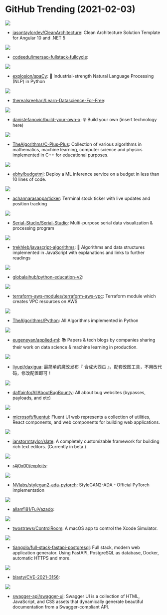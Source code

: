 # GitHub Trending (2021-02-03)

![](https://img.shields.io/badge/C%23-New%2028-green?style=flat-square&logo=appveyor)
- [jasontaylordev/CleanArchitecture](https://github.com/jasontaylordev/CleanArchitecture): Clean Architecture Solution Template for Angular 10 and .NET 5

![](https://img.shields.io/badge/Go-New%2061-green?style=flat-square&logo=appveyor)
- [codeedu/imersao-fullstack-fullcycle](https://github.com/codeedu/imersao-fullstack-fullcycle): 

![](https://img.shields.io/badge/Python-New%20335-green?style=flat-square&logo=appveyor)
- [explosion/spaCy](https://github.com/explosion/spaCy): 💫 Industrial-strength Natural Language Processing (NLP) in Python

![](https://img.shields.io/badge/none-New%20255-green?style=flat-square&logo=appveyor)
- [therealsreehari/Learn-Datascience-For-Free](https://github.com/therealsreehari/Learn-Datascience-For-Free): 

![](https://img.shields.io/badge/none-New%20818-green?style=flat-square&logo=appveyor)
- [danistefanovic/build-your-own-x](https://github.com/danistefanovic/build-your-own-x): 🤓 Build your own (insert technology here)

![](https://img.shields.io/badge/C%2B%2B-New%20287-green?style=flat-square&logo=appveyor)
- [TheAlgorithms/C-Plus-Plus](https://github.com/TheAlgorithms/C-Plus-Plus): Collection of various algorithms in mathematics, machine learning, computer science and physics implemented in C++ for educational purposes.

![](https://img.shields.io/badge/Python-New%20206-green?style=flat-square&logo=appveyor)
- [ebhy/budgetml](https://github.com/ebhy/budgetml): Deploy a ML inference service on a budget in less than 10 lines of code.

![](https://img.shields.io/badge/Go-New%20555-green?style=flat-square&logo=appveyor)
- [achannarasappa/ticker](https://github.com/achannarasappa/ticker): Terminal stock ticker with live updates and position tracking

![](https://img.shields.io/badge/C%2B%2B-New%20307-green?style=flat-square&logo=appveyor)
- [Serial-Studio/Serial-Studio](https://github.com/Serial-Studio/Serial-Studio): Multi-purpose serial data visualization & processing program

![](https://img.shields.io/badge/JavaScript-New%20213-green?style=flat-square&logo=appveyor)
- [trekhleb/javascript-algorithms](https://github.com/trekhleb/javascript-algorithms): 📝 Algorithms and data structures implemented in JavaScript with explanations and links to further readings

![](https://img.shields.io/badge/Jupyter%20Notebook-New%2014-green?style=flat-square&logo=appveyor)
- [globalaihub/python-education-v2](https://github.com/globalaihub/python-education-v2): 

![](https://img.shields.io/badge/HCL-New%206-green?style=flat-square&logo=appveyor)
- [terraform-aws-modules/terraform-aws-vpc](https://github.com/terraform-aws-modules/terraform-aws-vpc): Terraform module which creates VPC resources on AWS

![](https://img.shields.io/badge/Python-New%20331-green?style=flat-square&logo=appveyor)
- [TheAlgorithms/Python](https://github.com/TheAlgorithms/Python): All Algorithms implemented in Python

![](https://img.shields.io/badge/none-New%20355-green?style=flat-square&logo=appveyor)
- [eugeneyan/applied-ml](https://github.com/eugeneyan/applied-ml): 📚 Papers & tech blogs by companies sharing their work on data science & machine learning in production.

![](https://img.shields.io/badge/JavaScript-New%20110-green?style=flat-square&logo=appveyor)
- [liyupi/daxigua](https://github.com/liyupi/daxigua): 最简单的魔改发布『 合成大西瓜 』，配套改图工具，不用改代码，修改配置即可！

![](https://img.shields.io/badge/none-New%20159-green?style=flat-square&logo=appveyor)
- [daffainfo/AllAboutBugBounty](https://github.com/daffainfo/AllAboutBugBounty): All about bug websites (bypasses, payloads, and etc)

![](https://img.shields.io/badge/TypeScript-New%2027-green?style=flat-square&logo=appveyor)
- [microsoft/fluentui](https://github.com/microsoft/fluentui): Fluent UI web represents a collection of utilities, React components, and web components for building web applications.

![](https://img.shields.io/badge/TypeScript-New%2054-green?style=flat-square&logo=appveyor)
- [ianstormtaylor/slate](https://github.com/ianstormtaylor/slate): A completely customizable framework for building rich text editors. (Currently in beta.)

![](https://img.shields.io/badge/JavaScript-New%2073-green?style=flat-square&logo=appveyor)
- [r4j0x00/exploits](https://github.com/r4j0x00/exploits): 

![](https://img.shields.io/badge/Python-New%20122-green?style=flat-square&logo=appveyor)
- [NVlabs/stylegan2-ada-pytorch](https://github.com/NVlabs/stylegan2-ada-pytorch): StyleGAN2-ADA - Official PyTorch implementation

![](https://img.shields.io/badge/PHP-New%2042-green?style=flat-square&logo=appveyor)
- [allanf181/FuiVazado](https://github.com/allanf181/FuiVazado): 

![](https://img.shields.io/badge/Swift-New%20114-green?style=flat-square&logo=appveyor)
- [twostraws/ControlRoom](https://github.com/twostraws/ControlRoom): A macOS app to control the Xcode Simulator.

![](https://img.shields.io/badge/Python-New%2025-green?style=flat-square&logo=appveyor)
- [tiangolo/full-stack-fastapi-postgresql](https://github.com/tiangolo/full-stack-fastapi-postgresql): Full stack, modern web application generator. Using FastAPI, PostgreSQL as database, Docker, automatic HTTPS and more.

![](https://img.shields.io/badge/C-New%20123-green?style=flat-square&logo=appveyor)
- [blasty/CVE-2021-3156](https://github.com/blasty/CVE-2021-3156): 

![](https://img.shields.io/badge/JavaScript-New%2019-green?style=flat-square&logo=appveyor)
- [swagger-api/swagger-ui](https://github.com/swagger-api/swagger-ui): Swagger UI is a collection of HTML, JavaScript, and CSS assets that dynamically generate beautiful documentation from a Swagger-compliant API.

